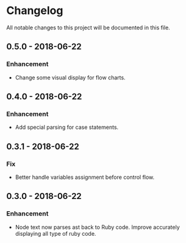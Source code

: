 # Changelog
All notable changes to this project will be documented in this file.

## 0.5.0 - 2018-06-22
### Enhancement
* Change some visual display for flow charts.

## 0.4.0 - 2018-06-22

### Enhancement
* Add special parsing for case statements.

## 0.3.1 - 2018-06-22

### Fix
* Better handle variables assignment before control flow. 

## 0.3.0 - 2018-06-22

### Enhancement
* Node text now parses ast back to Ruby code. Improve accurately displaying all type of ruby code.
